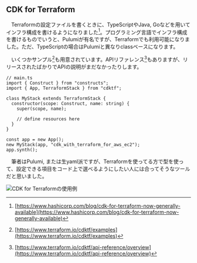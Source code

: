 ## CDK for Terraform
　Terraformの設定ファイルを書くときに、TypeScriptやJava, Goなどを用いてインフラ構成を書けるようになりました[^terraform_cdk]。プログラミング言語でインフラ構成を書けるものでいうと、Pulumiが有名ですが、Terraformでも利用可能になりました。ただ、TypeScriptの場合はPulumiと異なりclassベースになります。

　いくつかサンプル[^terraform_cdk_sample]も用意されています。APIリファレンス[^terraform_cdk_reference]もありますが、リリースされたばかりでAPIの説明がまだなかったりします。

```tsx
// main.ts
import { Construct } from "constructs";
import { App, TerraformStack } from "cdktf";

class MyStack extends TerraformStack {
  constructor(scope: Construct, name: string) {
    super(scope, name);

    // define resources here
  }
}

const app = new App();
new MyStack(app, "cdk_with_terraform_for_aws_ec2");
app.synth();
```

　筆者はPulumi, または生yaml派ですが、Terraformを使ってる方で型を使って、設定できる項目をコード上で選べるようにしたい人には合ってそうなツールだと思いました。

![CDK for Terraformの使用例](/images/web_changelog_2022part1/tools/cdk_for_terraform_sample.png)

[^terraform_cdk]: [https://www.hashicorp.com/blog/cdk-for-terraform-now-generally-available](https://www.hashicorp.com/blog/cdk-for-terraform-now-generally-available)
[^terraform_cdk_sample]: [https://www.terraform.io/cdktf/examples](https://www.terraform.io/cdktf/examples)
[^terraform_cdk_reference]: [https://www.terraform.io/cdktf/api-reference/overview](https://www.terraform.io/cdktf/api-reference/overview)
